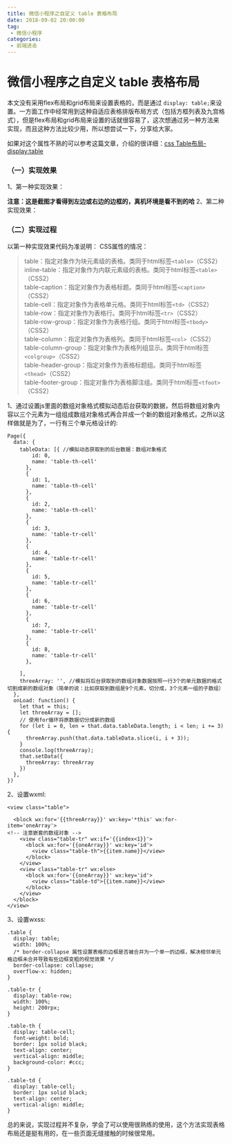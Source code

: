 ```yaml
---
title: 微信小程序之自定义 table 表格布局
date: 2018-09-02 20:00:00
tag:
 - 微信小程序
categories:
 - 前端进击
---
```

# 微信小程序之自定义 table 表格布局
本文没有采用flex布局和grid布局来设置表格的，而是通过 `display: table;`来设置。一方面工作中经常用到这种自适应表格排版布局方式（包括方框列表及九宫格式），但是flex布局和grid布局来设置的话就很容易了，这次想通过另一种方法来实现，而且这种方法比较少用，所以想尝试一下，分享给大家。

如果对这个属性不熟的可以参考这篇文章，介绍的很详细：[css Table布局-display:table](http://www.css88.com/archives/6308)

### （一）实现效果
1、第一种实现效果：

<CustomImage src='/growth-record/platform/applet/custom-table-layout-01.png' />

**注意：这是截图才看得到左边或右边的边框的，真机环境是看不到的哈**
2、第二种实现效果：
<CustomImage src='/growth-record/platform/applet/custom-table-layout-02.png' />

### （二）实现过程
以第一种实现效果代码为准说明：
CSS属性的情况：
> table：指定对象作为块元素级的表格。类同于html标签`<table>`（CSS2）<br />
> inline-table：指定对象作为内联元素级的表格。类同于html标签`<table>`（CSS2）<br />
> table-caption：指定对象作为表格标题。类同于html标签`<caption>`（CSS2）<br />
> table-cell：指定对象作为表格单元格。类同于html标签`<td>`（CSS2）<br />
> table-row：指定对象作为表格行。类同于html标签`<tr>`（CSS2）<br />
> table-row-group：指定对象作为表格行组。类同于html标签`<tbody>`（CSS2）<br />
> table-column：指定对象作为表格列。类同于html标签`<col>`（CSS2）<br />
> table-column-group：指定对象作为表格列组显示。类同于html标签<br />
> `<colgroup>`（CSS2）<br />
> table-header-group：指定对象作为表格标题组。类同于html标签<br />
> `<thead>`（CSS2）<br />
> table-footer-group：指定对象作为表格脚注组。类同于html标签`<tfoot>`（CSS2）<br />

1、通过设置js里面的数组对象格式模拟动态后台获取的数据，然后将数组对象内容以三个元素为一组组成数组对象格式再合并成一个新的数组对象格式，之所以这样做就是为了，一行有三个单元格设计的:

```
Page({
  data: {
    tableData: [{ //模拟动态获取到的后台数据：数组对象格式
        id: 0,
        name: 'table-th-cell'
      },
      {
        id: 1,
        name: 'table-th-cell'
      },
      {
        id: 2,
        name: 'table-th-cell'
      },
      {
        id: 3,
        name: 'table-tr-cell'
      },
      {
        id: 4,
        name: 'table-tr-cell'
      },
      {
        id: 5,
        name: 'table-tr-cell'
      },
      {
        id: 6,
        name: 'table-tr-cell'
      },
      {
        id: 7,
        name: 'table-tr-cell'
      },
      {
        id: 8,
        name: 'table-tr-cell'
      },

    ],
    threeArray: '', //模拟将后台获取到的数组对象数据按照一行3个的单元数据的格式切割成新的数组对象（简单的说：比如获取到数组是9个元素，切分成，3个元素一组的子数组）
  },
  onLoad: function() {
    let that = this;
    let threeArray = [];
    // 使用for循环将原数据切分成新的数组
    for (let i = 0, len = that.data.tableData.length; i < len; i += 3) {
      threeArray.push(that.data.tableData.slice(i, i + 3));
    }
    console.log(threeArray);
    that.setData({
      threeArray: threeArray
    })
  },
})
```

2、设置wxml:

```
<view class="table">

  <block wx:for='{{threeArray}}' wx:key='*this' wx:for-item='oneArray'>
<!-- 注意嵌套的数组对象 -->
    <view class="table-tr" wx:if='{{index<1}}'>
      <block wx:for='{{oneArray}}' wx:key='id'>
        <view class="table-th">{{item.name}}</view>
      </block>
    </view>
    <view class="table-tr" wx:else>
      <block wx:for='{{oneArray}}' wx:key='id'>
        <view class="table-td">{{item.name}}</view>
      </block>
    </view>
  </block>
</view>
```

3、设置wxss:

```
.table {
  display: table;
  width: 100%;
  /* border-collapse 属性设置表格的边框是否被合并为一个单一的边框，解决相邻单元格边框未合并导致有些边框变粗的视觉效果 */
  border-collapse: collapse;
  overflow-x: hidden;
}

.table-tr {
  display: table-row;
  width: 100%;
  height: 200rpx;
}

.table-th {
  display: table-cell;
  font-weight: bold;
  border: 1px solid black;
  text-align: center;
  vertical-align: middle;
  background-color: #ccc;
}

.table-td {
  display: table-cell;
  border: 1px solid black;
  text-align: center;
  vertical-align: middle;
}

```

总的来说，实现过程并不复杂，学会了可以使用很熟练的使用，这个方法实现表格布局还是挺有用的，在一些页面无缝接触的时候很常用。
